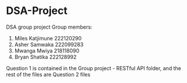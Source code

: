 # DSA-Project
DSA group project
Group members:
  1. Miles Katjimune 222120290
  2. Asher Samwaka 222099283
  3. Mwanga Mwiya 218118090
  4. Bryan Shatika 222128992

Question 1 is contained in the Group project - RESTful API folder, and the rest of the files are Question 2 files 
